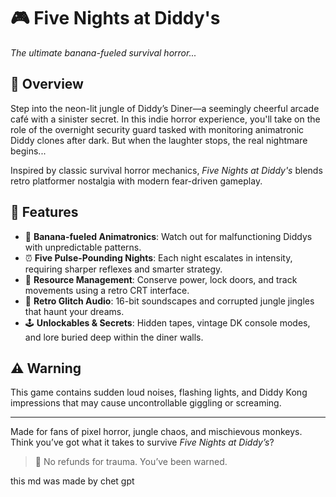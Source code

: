# 🎮 Five Nights at Diddy's

_The ultimate banana-fueled survival horror..._

## 📜 Overview
Step into the neon-lit jungle of Diddy’s Diner—a seemingly cheerful arcade café with a sinister secret. In this indie horror experience, you'll take on the role of the overnight security guard tasked with monitoring animatronic Diddy clones after dark. But when the laughter stops, the real nightmare begins...

Inspired by classic survival horror mechanics, *Five Nights at Diddy's* blends retro platformer nostalgia with modern fear-driven gameplay.

## 🔑 Features
- 🐒 **Banana-fueled Animatronics**: Watch out for malfunctioning Diddys with unpredictable patterns.
- ⏰ **Five Pulse-Pounding Nights**: Each night escalates in intensity, requiring sharper reflexes and smarter strategy.
- 🧠 **Resource Management**: Conserve power, lock doors, and track movements using a retro CRT interface.
- 🎵 **Retro Glitch Audio**: 16-bit soundscapes and corrupted jungle jingles that haunt your dreams.
- 🕹️ **Unlockables & Secrets**: Hidden tapes, vintage DK console modes, and lore buried deep within the diner walls.

## ⚠️ Warning
This game contains sudden loud noises, flashing lights, and Diddy Kong impressions that may cause uncontrollable giggling or screaming.

---

Made for fans of pixel horror, jungle chaos, and mischievous monkeys. Think you’ve got what it takes to survive *Five Nights at Diddy’s*?

> 🍌 No refunds for trauma. You’ve been warned.

this md was made by chet gpt
